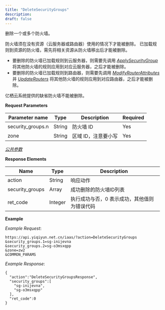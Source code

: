 ```yaml
---
title: "DeleteSecurityGroups"
description: 
draft: false
---
```




删除一个或多个防火墙。

防火墙须在没有资源（云服务器或路由器）使用的情况下才能被删除。 已加载规则到资源的防火墙，需先将相关资源从防火墙移出后才能被删除。

*   要删除的防火墙已加载规则到云服务器，则需要先调用 [_ApplySecurityGroup_](../apply_security_group/) 将其他防火墙的规则应用到对应云服务器，之后才能被删除。
*   要删除的防火墙已加载规则到路由器，则需要先调用 [_ModifyRouterAttributes_](../../router/modify_router_attributes/) 并 [_UpdateRouters_](../../router/update_routers/) 将其他防火墙的规则应用到对应路由器，之后才能被删除。

亿栖云系统提供的缺省防火墙不能被删除。

**Request Parameters**

| Parameter name | Type | Description | Required |
| --- | --- | --- | --- |
| security_groups.n | String | 防火墙 ID | Yes |
| zone | String | 区域 ID，注意要小写 | Yes |

[_公共参数_](../../../parameters/)

**Response Elements**

| Name | Type | Description |
| --- | --- | --- |
| action | String | 响应动作 |
| security_groups | Array | 成功删除的防火墙ID列表 |
| ret_code | Integer | 执行成功与否，0 表示成功，其他值则为错误代码 |

**Example**

_Example Request_:

```
https://api.yiqiyun.net.cn/iaas/?action=DeleteSecurityGroups
&security_groups.1=sg-inijevna
&security_groups.2=sg-o3msxqpp
&zone=zw2
&COMMON_PARAMS
```

_Example Response_:

```
{
  "action":"DeleteSecurityGroupsResponse",
  "security_groups":[
    "sg-inijevna",
    "sg-o3msxqpp"
  ],
  "ret_code":0
}
```
